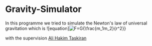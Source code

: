# Gravity-Simulator

In this programme we tried to simulate the Newton's law of universal gravitation which is ![equation]<img src="https://latex.codecogs.com/svg.image?F=G{\frac{m_1m_2}{r^2}}" title="F=G{\frac{m_1m_2}{r^2}}" />

with the supervision [Ali Hakim Taskiran](https://github.com/alihakimtaskiran)
